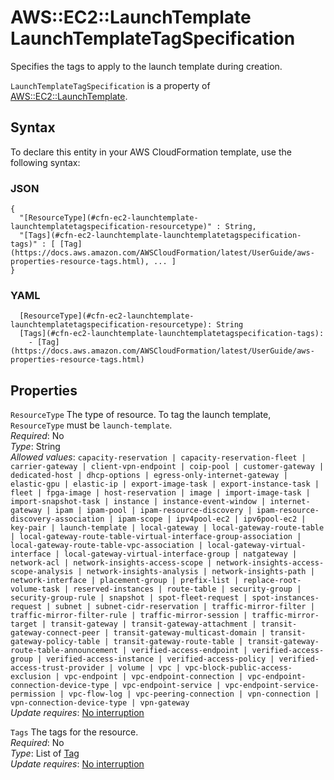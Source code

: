 # AWS::EC2::LaunchTemplate LaunchTemplateTagSpecification<a name="aws-properties-ec2-launchtemplate-launchtemplatetagspecification"></a>

Specifies the tags to apply to the launch template during creation\.

`LaunchTemplateTagSpecification` is a property of [AWS::EC2::LaunchTemplate](https://docs.aws.amazon.com/AWSCloudFormation/latest/UserGuide/aws-resource-ec2-launchtemplate.html)\.

## Syntax<a name="aws-properties-ec2-launchtemplate-launchtemplatetagspecification-syntax"></a>

To declare this entity in your AWS CloudFormation template, use the following syntax:

### JSON<a name="aws-properties-ec2-launchtemplate-launchtemplatetagspecification-syntax.json"></a>

```
{
  "[ResourceType](#cfn-ec2-launchtemplate-launchtemplatetagspecification-resourcetype)" : String,
  "[Tags](#cfn-ec2-launchtemplate-launchtemplatetagspecification-tags)" : [ [Tag](https://docs.aws.amazon.com/AWSCloudFormation/latest/UserGuide/aws-properties-resource-tags.html), ... ]
}
```

### YAML<a name="aws-properties-ec2-launchtemplate-launchtemplatetagspecification-syntax.yaml"></a>

```
  [ResourceType](#cfn-ec2-launchtemplate-launchtemplatetagspecification-resourcetype): String
  [Tags](#cfn-ec2-launchtemplate-launchtemplatetagspecification-tags):
    - [Tag](https://docs.aws.amazon.com/AWSCloudFormation/latest/UserGuide/aws-properties-resource-tags.html)
```

## Properties<a name="aws-properties-ec2-launchtemplate-launchtemplatetagspecification-properties"></a>

`ResourceType` <a name="cfn-ec2-launchtemplate-launchtemplatetagspecification-resourcetype"></a>
The type of resource\. To tag the launch template, `ResourceType` must be `launch-template`\.  
_Required_: No  
_Type_: String  
_Allowed values_: `capacity-reservation | capacity-reservation-fleet | carrier-gateway | client-vpn-endpoint | coip-pool | customer-gateway | dedicated-host | dhcp-options | egress-only-internet-gateway | elastic-gpu | elastic-ip | export-image-task | export-instance-task | fleet | fpga-image | host-reservation | image | import-image-task | import-snapshot-task | instance | instance-event-window | internet-gateway | ipam | ipam-pool | ipam-resource-discovery | ipam-resource-discovery-association | ipam-scope | ipv4pool-ec2 | ipv6pool-ec2 | key-pair | launch-template | local-gateway | local-gateway-route-table | local-gateway-route-table-virtual-interface-group-association | local-gateway-route-table-vpc-association | local-gateway-virtual-interface | local-gateway-virtual-interface-group | natgateway | network-acl | network-insights-access-scope | network-insights-access-scope-analysis | network-insights-analysis | network-insights-path | network-interface | placement-group | prefix-list | replace-root-volume-task | reserved-instances | route-table | security-group | security-group-rule | snapshot | spot-fleet-request | spot-instances-request | subnet | subnet-cidr-reservation | traffic-mirror-filter | traffic-mirror-filter-rule | traffic-mirror-session | traffic-mirror-target | transit-gateway | transit-gateway-attachment | transit-gateway-connect-peer | transit-gateway-multicast-domain | transit-gateway-policy-table | transit-gateway-route-table | transit-gateway-route-table-announcement | verified-access-endpoint | verified-access-group | verified-access-instance | verified-access-policy | verified-access-trust-provider | volume | vpc | vpc-block-public-access-exclusion | vpc-endpoint | vpc-endpoint-connection | vpc-endpoint-connection-device-type | vpc-endpoint-service | vpc-endpoint-service-permission | vpc-flow-log | vpc-peering-connection | vpn-connection | vpn-connection-device-type | vpn-gateway`  
_Update requires_: [No interruption](https://docs.aws.amazon.com/AWSCloudFormation/latest/UserGuide/using-cfn-updating-stacks-update-behaviors.html#update-no-interrupt)

`Tags` <a name="cfn-ec2-launchtemplate-launchtemplatetagspecification-tags"></a>
The tags for the resource\.  
_Required_: No  
_Type_: List of [Tag](https://docs.aws.amazon.com/AWSCloudFormation/latest/UserGuide/aws-properties-resource-tags.html)  
_Update requires_: [No interruption](https://docs.aws.amazon.com/AWSCloudFormation/latest/UserGuide/using-cfn-updating-stacks-update-behaviors.html#update-no-interrupt)
